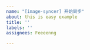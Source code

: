 ```yaml
---
name: "[image-syncer] 开始同步"
about: this is easy example
title: ''
labels: ''
assignees: Feeeenng

---
```



